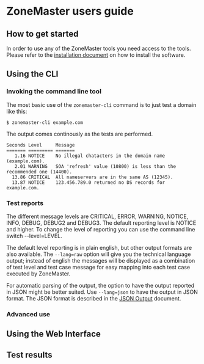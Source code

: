 # ZoneMaster users guide

## How to get started

In order to use any of the ZoneMaster tools you need access to the tools.
Please refer to the [installation document](installation.md) on how to
install the software.

## Using the CLI

### Invoking the command line tool

The most basic use of the `zonemaster-cli` command is to just test a domain
like this:

    $ zonemaster-cli example.com

The output comes continously as the tests are performed.

    Seconds Level     Message
    ======= ========= =======
       1.16 NOTICE    No illegal chatacters in the domain name (example.com).
       2.01 WARNING   SOA 'refresh' value (10800) is less than the recommended one (14400).
      13.86 CRITICAL  All nameservers are in the same AS (12345).
      13.87 NOTICE    123.456.789.0 returned no DS records for example.com.

### Test reports

The different message levels are CRITICAL, ERROR, WARNING, NOTICE, INFO,
DEBUG, DEBUG2 and DEBUG3. The default reporting level is NOTICE and higher.
To change the level of reporting you can use the command line switch
--level=LEVEL.

The default level reporting is in plain english, but other output formats
are also available. The `--lang=raw` option will give you the technical
language output; instead of english the messages will be displayed as a
combination of test level and test case message for easy mapping into each
test case executed by ZoneMaster.

For automatic parsing of the output, the option to have the output reported
in JSON might be better suited. Use `--lang=json` to have the output in JSON
format. The JSON format is described in the [JSON Output](json-output.md)
document.

### Advanced use

## Using the Web Interface

## Test results
